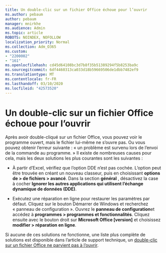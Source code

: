 ```yaml
---
title: Un double-clic sur un fichier Office échoue pour l’ouvrir
ms.author: pebaum
author: pebaum
manager: mnirkhe
ms.audience: Admin
ms.topic: article
ROBOTS: NOINDEX, NOFOLLOW
localization_priority: Normal
ms.collection: Adm_O365
ms.custom:
- "2200002"
- "161"
ms.openlocfilehash: cd45d64108bc3d7b8f35b51389294f5b8253ba9c
ms.sourcegitcommit: 6df4460313ca033d18b59669506de1dbb7482ef9
ms.translationtype: MT
ms.contentlocale: fr-FR
ms.lasthandoff: 03/10/2020
ms.locfileid: "42573520"
---
```

# <a name="double-clicking-an-office-file-fails-to-open-it"></a>Un double-clic sur un fichier Office échoue pour l’ouvrir

Après avoir double-cliqué sur un fichier Office, vous pouvez voir le programme ouvert, mais le fichier lui-même ne s’ouvre pas. Ou vous pouvez obtenir l’erreur suivante : « un problème est survenu lors de l’envoi de la commande au programme. » Il existe de nombreuses causes pour cela, mais les deux solutions les plus courantes sont les suivantes :

- À partir d’Excel, vérifiez que l’option DDE n’est pas cochée. L’option peut être trouvée en créant un nouveau classeur, puis en choisissant **options de > de fichiers > avancé**. Dans la section **général** , désactivez la case à cocher **Ignorer les autres applications qui utilisent l’échange dynamique de données (DDE)**.

- Exécutez une réparation en ligne pour restaurer les paramètres par défaut. Cliquez sur le bouton Démarrer de Windows et recherchez « panneau de configuration ». Ouvrez le **panneau de configuration**et accédez à **programmes > programmes et fonctionnalités**. Cliquez ensuite avec le bouton droit sur **Microsoft Office [version]** et choisissez **modifier > réparation en ligne**.

Si aucune de ces solutions ne fonctionne, une liste plus complète de solutions est disponible dans l’article de support technique, un [double-clic sur un fichier Office ne parvient pas à l’ouvrir](https://support.office.com/article/Double-clicking-an-Office-file-fails-to-open-it-1e9c0ad9-34c8-4440-a42e-d30186b29ed6).
